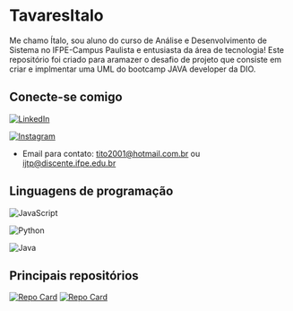 
# TavaresItalo

Me chamo Ítalo, sou aluno do curso de Análise e Desenvolvimento de Sistema no IFPE-Campus Paulista e entusiasta da área de tecnologia! 
Este repositório foi criado para aramazer o desafio de projeto que consiste em criar e implmentar uma UML do bootcamp JAVA developer da DIO.

## Conecte-se comigo
[![LinkedIn](https://img.shields.io/badge/LinkedIn-000?style=for-the-badge&logo=linkedin&logoColor=0E76A8)](https://www.linkedin.com/in/%C3%ADtalo-tavares-a9b873214)

[![Instagram](https://img.shields.io/badge/Instagram-000?style=for-the-badge&logo=instagram)](https://www.instagram.com/titotavares/)

* Email para contato: tito2001@hotmail.com.br ou ijtp@discente.ifpe.edu.br

## Linguagens de programação

![JavaScript](https://img.shields.io/badge/JavaScript-000?style=for-the-badge&logo=javascript)

![Python](https://img.shields.io/badge/Python-000?style=for-the-badge&logo=python)

![Java](https://img.shields.io/badge/Java-000?style=for-the-badge&logo=java)

## Principais repositórios

[![Repo Card](https://github-readme-stats.vercel.app/api/pin/?username=TavaresItalo&repo=introducao-a-programacao&bg_color=000&border_color=30A3DC&show_icons=true&icon_color=30A3DC&title_color=E94D5F&text_color=FFF)](https://github.com/TavaresItalo/Introducao-a-programacao.git)
[![Repo Card](https://github-readme-stats.vercel.app/api/pin/?username=TavaresItalo&repo=DesafioControleFluxo&bg_color=000&border_color=30A3DC&show_icons=true&icon_color=30A3DC&title_color=E94D5F&text_color=FFF)](https://github.com/TavaresItalo/DesafioControleFluxo.git)
